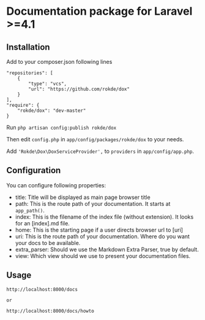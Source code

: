 # Documentation package for Laravel >=4.1

## Installation

Add to your composer.json following lines

	"repositories": [
		{
			"type": "vcs",
			"url": "https://github.com/rokde/dox"
		}
	],
	"require": {
		"rokde/dox": "dev-master"
	}

Run `php artisan config:publish rokde/dox`

Then edit `config.php` in `app/config/packages/rokde/dox` to your needs.

Add `'Rokde\Dox\DoxServiceProvider',` to `providers` in `app/config/app.php`.


## Configuration

You can configure following properties:

- title: Title will be displayed as main page browser title
- path: This is the route path of your documentation. It starts at `app_path()`.
- index: This is the filename of the index file (without extension). It looks for an [index].md file.
- home: This is the starting page if a user directs browser url to [uri]
- uri: This is the route path of your documentation. Where do you want your docs to be available.
- extra_parser: Should we use the Markdown Extra Parser, true by default.
- view: Which view should we use to present your documentation files.

## Usage

	http://localhost:8000/docs

	or

	http://localhost:8000/docs/howto

